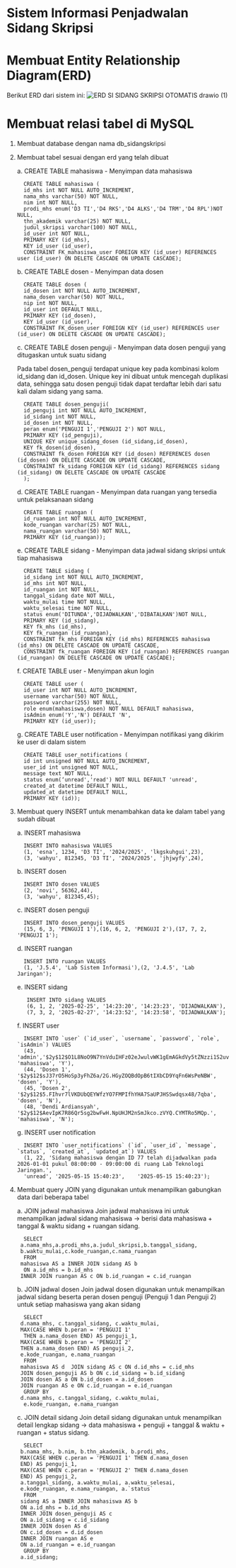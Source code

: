 # Sistem Informasi Penjadwalan Sidang Skripsi
# Membuat Entity Relationship Diagram(ERD)
Berikut ERD dari sistem ini:
![ERD SI SIDANG SKRIPSI OTOMATIS drawio (1)](https://github.com/user-attachments/assets/9ee82b1a-b86b-4320-8cc8-1153cca52e14)
# Membuat relasi tabel di MySQL
1. Membuat database dengan nama db_sidangskripsi
2. Membuat tabel sesuai dengan erd yang telah dibuat
   
   a. CREATE TABLE mahasiswa - Menyimpan data mahasiswa
   
         CREATE TABLE mahasiswa (
         id_mhs int NOT NULL AUTO_INCREMENT,
         nama_mhs varchar(50) NOT NULL,
         nim int NOT NULL,
         prodi_mhs enum('D3 TI','D4 RKS','D4 ALKS','D4 TRM','D4 RPL')NOT NULL,
         thn_akademik varchar(25) NOT NULL,
         judul_skripsi varchar(100) NOT NULL,
         id_user int NOT NULL,
         PRIMARY KEY (id_mhs),
         KEY id_user (id_user),
         CONSTRAINT FK_mahasiswa_user FOREIGN KEY (id_user) REFERENCES user (id_user) ON DELETE CASCADE ON UPDATE CASCADE);
   
   b. CREATE TABLE dosen - Menyimpan data dosen
   
         CREATE TABLE dosen (
         id_dosen int NOT NULL AUTO_INCREMENT,
         nama_dosen varchar(50) NOT NULL,
         nip int NOT NULL,
         id_user int DEFAULT NULL,
         PRIMARY KEY (id_dosen),
         KEY id_user (id_user),
         CONSTRAINT FK_dosen_user FOREIGN KEY (id_user) REFERENCES user (id_user) ON DELETE CASCADE ON UPDATE CASCADE);
   
   c. CREATE TABLE dosen penguji - Menyimpan data dosen penguji yang ditugaskan untuk suatu sidang
   
      Pada tabel dosen_penguji terdapat unique key pada kombinasi kolom id_sidang dan id_dosen. Unique key ini dibuat untuk mencegah duplikasi data, sehingga satu dosen penguji tidak dapat terdaftar lebih dari satu kali dalam sidang yang sama.

         CREATE TABLE dosen_penguji(
         id_penguji int NOT NULL AUTO_INCREMENT,
         id_sidang int NOT NULL,
         id_dosen int NOT NULL,
         peran enum('PENGUJI 1','PENGUJI 2') NOT NULL,
         PRIMARY KEY (id_penguji),
         UNIQUE KEY unique_sidang_dosen (id_sidang,id_dosen),
         KEY fk_dosen(id_dosen),
         CONSTRAINT fk_dosen FOREIGN KEY (id_dosen) REFERENCES dosen (id_dosen) ON DELETE CASCADE ON UPDATE CASCADE,
         CONSTRAINT fk_sidang FOREIGN KEY (id_sidang) REFERENCES sidang (id_sidang) ON DELETE CASCADE ON UPDATE CASCADE
         );

   d. CREATE TABLE ruangan - Menyimpan data ruangan yang tersedia untuk pelaksanaan sidang

         CREATE TABLE ruangan (
         id_ruangan int NOT NULL AUTO_INCREMENT,
         kode_ruangan varchar(25) NOT NULL,
         nama_ruangan varchar(50) NOT NULL,
         PRIMARY KEY (id_ruangan));

   e. CREATE TABLE sidang - Menyimpan data jadwal sidang skripsi untuk tiap mahasiswa

         CREATE TABLE sidang (
         id_sidang int NOT NULL AUTO_INCREMENT,
         id_mhs int NOT NULL,
         id_ruangan int NOT NULL,
         tanggal_sidang date NOT NULL,
         waktu_mulai time NOT NULL,
         waktu_selesai time NOT NULL,
         status enum('DITUNDA','DIJADWALKAN','DIBATALKAN')NOT NULL,
         PRIMARY KEY (id_sidang),
         KEY fk_mhs (id_mhs),
         KEY fk_ruangan (id_ruangan),
         CONSTRAINT fk_mhs FOREIGN KEY (id_mhs) REFERENCES mahasiswa (id_mhs) ON DELETE CASCADE ON UPDATE CASCADE,
         CONSTRAINT fk_ruangan FOREIGN KEY (id_ruangan) REFERENCES ruangan (id_ruangan) ON DELETE CASCADE ON UPDATE CASCADE);

   f. CREATE TABLE user - Menyimpan akun login

         CREATE TABLE user (
         id_user int NOT NULL AUTO_INCREMENT,
         username varchar(50) NOT NULL,
         password varchar(255) NOT NULL,
         role enum(mahasiswa,dosen) NOT NULL DEFAULT mahasiswa,
         isAdmin enum('Y','N') DEFAULT 'N',
         PRIMARY KEY (id_user));

   g. CREATE TABLE user notification - Menyimpan notifikasi yang dikirim ke user di dalam sistem

         CREATE TABLE user_notifications (
         id int unsigned NOT NULL AUTO_INCREMENT,
         user_id int unsigned NOT NULL,
         message text NOT NULL,
         status enum(‘unread','read') NOT NULL DEFAULT 'unread',
         created_at datetime DEFAULT NULL,
         updated_at datetime DEFAULT NULL,
         PRIMARY KEY (id));
   
4. Membuat query INSERT untuk menambahkan data ke dalam tabel yang sudah dibuat

   a. INSERT mahasiswa

         INSERT INTO mahasiswa VALUES 
         (1, 'esna', 1234, 'D3 TI', '2024/2025', 'lkgskuhgui',23),
         (3, 'wahyu', 812345, 'D3 TI', '2024/2025', 'jhjwyfy',24),
   
   b. INSERT dosen

         INSERT INTO dosen VALUES 
         (2, 'novi', 56362,44),
         (3, 'wahyu', 812345,45);

   c. INSERT dosen penguji

         INSERT INTO dosen_penguji VALUES 
         (15, 6, 3, 'PENGUJI 1'),(16, 6, 2, 'PENGUJI 2'),(17, 7, 2, 'PENGUJI 1');

   d. INSERT ruangan

         INSERT INTO ruangan VALUES
         (1, 'J.5.4', 'Lab Sistem Informasi'),(2, 'J.4.5', 'Lab Jaringan');

   e. INSERT sidang

          INSERT INTO sidang VALUES
          (6, 1, 2, '2025-02-25', '14:23:20', '14:23:23', 'DIJADWALKAN'),
          (7, 3, 2, '2025-02-27', '14:23:52', '14:23:58', 'DIJADWALKAN');

   f. INSERT user

         INSERT INTO `user` (`id_user`, `username`, `password`, `role`, `isAdmin`) VALUES
         (43, 'admin','$2y$12$O1L8NoO9N7YnVduIHFz02eJwulvWK1gEmAGkdVy5tZNzzi1S2uvdK', 'mahasiswa', 'Y'),
         (44, 'Dosen 1', '$2y$12$sJ37rO5HoSp3yFhZ6a/2G.HGyZOQBdOpB6tIXbCD9YqFn6WsPeNBW', 'dosen', 'Y'),
         (45, 'Dosen 2', '$2y$12$5.FIhvr7lVKDUbQEYWfzYO7FMPIfhYHA7SaUPJHSSwdqsx48/7qba', 'dosen', 'N'),
         (48, 'Dendi Ardiansyah', '$2y$12$AevIpK7R86Qr5sg2bwFwH.NpUHJM2nSmJkco.zVYQ.CYMTRo5MQp.', 'mahasiswa', 'N');

   g. INSERT user notification

         INSERT INTO `user_notifications` (`id`, `user_id`, `message`, `status`, `created_at`, `updated_at`) VALUES
         (1, 22, 'Sidang mahasiswa dengan ID 77 telah dijadwalkan pada 2026-01-01 pukul 08:00:00 - 09:00:00 di ruang Lab Teknologi Jaringan.',
         'unread', '2025-05-15 15:40:23',    '2025-05-15 15:40:23');

5. Membuat query JOIN yang digunakan untuk menampilkan gabungkan data dari beberapa tabel

   a. JOIN jadwal mahasiswa
      Join jadwal mahasiswa ini untuk menampilkan jadwal sidang mahasiswa → berisi data mahasiswa + tanggal & waktu sidang + ruangan sidang.

         SELECT
      	a.nama_mhs,a.prodi_mhs,a.judul_skripsi,b.tanggal_sidang, 
      	b.waktu_mulai,c.kode_ruangan,c.nama_ruangan
         FROM
      	mahasiswa AS a INNER JOIN sidang AS b
         ON a.id_mhs = b.id_mhs
      	INNER JOIN ruangan AS c ON b.id_ruangan = c.id_ruangan

   b. JOIN jadwal dosen
      Join jadwal dosen digunakan untuk menampilkan jadwal sidang beserta peran dosen penguji (Penguji 1 dan Penguji 2) untuk setiap mahasiswa yang akan sidang

         SELECT
      	d.nama_mhs, c.tanggal_sidang, c.waktu_mulai, 
      	MAX(CASE WHEN b.peran = 'PENGUJI 1' 
         THEN a.nama_dosen END) AS penguji_1, 
      	MAX(CASE WHEN b.peran = 'PENGUJI 2'
       	THEN a.nama_dosen END) AS penguji_2, 
      	e.kode_ruangan, e.nama_ruangan
         FROM
      	mahasiswa AS d  JOIN sidang AS c ON d.id_mhs = c.id_mhs
      	JOIN dosen_penguji AS b ON c.id_sidang = b.id_sidang
      	JOIN dosen AS a ON b.id_dosen = a.id_dosen
      	JOIN ruangan AS e ON c.id_ruangan = e.id_ruangan
         GROUP BY
      	d.nama_mhs, c.tanggal_sidang, c.waktu_mulai, 
         e.kode_ruangan, e.nama_ruangan

   c. JOIN detail sidang
      Join detail sidang digunakan untuk menampilkan detail lengkap sidang → data mahasiswa + penguji + tanggal & waktu + ruangan + status sidang.

         SELECT
      	b.nama_mhs, b.nim, b.thn_akademik, b.prodi_mhs, 
      	MAX(CASE WHEN c.peran = 'PENGUJI 1' THEN d.nama_dosen
       	END) AS penguji_1, 
      	MAX(CASE WHEN c.peran = 'PENGUJI 2' THEN d.nama_dosen
       	END) AS penguji_2, 
      	a.tanggal_sidang, a.waktu_mulai, a.waktu_selesai, 
      	e.kode_ruangan, e.nama_ruangan, a.`status`
         FROM
      	sidang AS a INNER JOIN mahasiswa AS b
      	ON a.id_mhs = b.id_mhs
      	INNER JOIN dosen_penguji AS c
      	ON a.id_sidang = c.id_sidang
      	INNER JOIN dosen AS d
      	ON c.id_dosen = d.id_dosen
      	INNER JOIN ruangan AS e
      	ON a.id_ruangan = e.id_ruangan
         GROUP BY
      	a.id_sidang;

  



      









   
   



   

